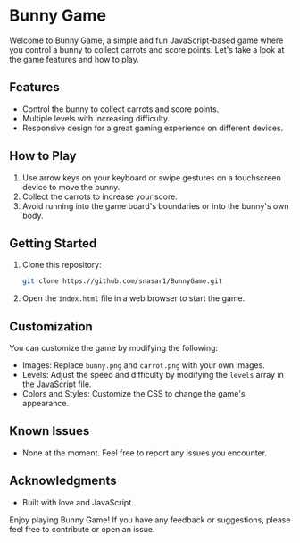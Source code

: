 # Bunny Game

Welcome to Bunny Game, a simple and fun JavaScript-based game where you control a bunny to collect carrots and score points. Let's take a look at the game features and how to play.

## Features

- Control the bunny to collect carrots and score points.
- Multiple levels with increasing difficulty.
- Responsive design for a great gaming experience on different devices.

## How to Play

1. Use arrow keys on your keyboard or swipe gestures on a touchscreen device to move the bunny.
2. Collect the carrots to increase your score.
3. Avoid running into the game board's boundaries or into the bunny's own body.



## Getting Started

1. Clone this repository:

   ```bash
   git clone https://github.com/snasar1/BunnyGame.git
   ```

2. Open the `index.html` file in a web browser to start the game.

## Customization

You can customize the game by modifying the following:

- Images: Replace `bunny.png` and `carrot.png` with your own images.
- Levels: Adjust the speed and difficulty by modifying the `levels` array in the JavaScript file.
- Colors and Styles: Customize the CSS to change the game's appearance.

## Known Issues

- None at the moment. Feel free to report any issues you encounter.

## Acknowledgments

- Built with love and JavaScript.

Enjoy playing Bunny Game! If you have any feedback or suggestions, please feel free to contribute or open an issue.

